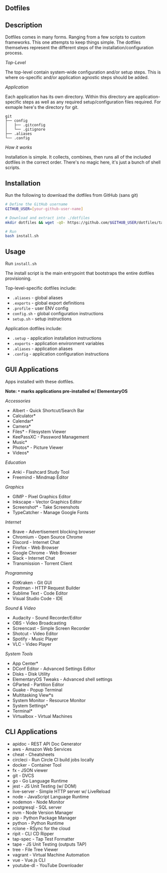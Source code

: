 Dotfiles
-----------

## Description

Dotfiles comes in many forms. Ranging from a few scripts to custom frameworks. This one attempts to keep things simple. The dotfiles themselves represent the different steps of the installation/configuration process.

*Top-Level*

The top-level contain system-wide configuration and/or setup steps. This is where os-specific and/or application agnostic steps should be added.

*Application*

Each application has its own directory. Within this directory are application-specific steps as well as any required setup/configuration files required. For exmaple here's the directory for git.

```
git
├── config
│   ├── .gitconfig
│   └── .gitignore
├── .aliases
└── .config
```

*How it works*

Installation is simple. It collects, combines, then runs all of the included dotfiles in the correct order. There's no magic here, it's just a bunch of shell scripts.

## Installation

Run the following to download the dotfiles from GitHub (sans git)

```bash
# Define the GitHub username
GITHUB_USER=[your-github-user-name]

# Download and extract into ./dotfiles
mkdir dotfiles && wget -qO- https://github.com/$GITHUB_USER/dotfiles/tarball/elementaryos-dev | tar xzf - -C dotfiles --strip 1 && cd dotfiles

# Run
bash install.sh
```

## Usage

Run `install.sh`

The install script is the main entrypoint that bootstraps the entire dotfiles provisioning.

Top-level-specific dotfiles include:

- `.aliases` - global aliases
- `.exports` - global export definitions
- `.profile` - user ENV config
- `config.sh` - global configuration instructions
- `setup.sh` - setup instructions


Application dotfiles include:

- `.setup` - application installation instructions
- `.exports` - application environment variables
- `.aliases` - application aliases
- `.config` - application configuration instructions

## GUI Applications

Apps installed with these dotfiles. 

**Note: `*` marks applications pre-installed w/ ElementaryOS**

*Accessories*

- Albert - Quick Shortcut/Search Bar
- Calculator*
- Calendar*
- Camera*
- Files* - Filesystem Viewer
- KeePassXC - Password Management
- Music*
- Photos* - Picture Viewer
- Videos*

*Education*

- Anki - Flashcard Study Tool
- Freemind - Mindmap Editor

*Graphics*

- GIMP - Pixel Graphics Editor
- Inkscape - Vector Graphics Editor
- Screenshot* - Take Screenshots
- TypeCatcher - Manage Google Fonts

*Internet*

- Brave - Advertisement blocking browser
- Chromium - Open Source Chrome
- Discord - Internet Chat
- Firefox - Web Browser
- Google Chrome - Web Browser
- Slack - Internet Chat
- Transmission - Torrent Client

*Programming*

- GitKraken - Git GUI
- Postman - HTTP Request Builder
- Sublime Text - Code Editor
- Visual Studio Code - IDE

*Sound & Video*

- Audacity - Sound Recorder/Editor
- OBS - Video Broadcasting
- Screencast - Simple Screen Recorder
- Shotcut - Video Editor
- Spotify - Music Player
- VLC - Video Player

*System Tools*

- App Center*
- DConf Editor - Advanced Settings Editor
- Disks - Disk Utility
- ElementaryOS Tweaks - Advanced shell settings
- GParted - Partition Editor
- Guake - Popup Terminal
- Multitasking View*s
- System Monitor - Resource Monitor
- System Settings*
- Terminal*
- Virtualbox - Virtual Machines

## CLI Applications

- apidoc - REST API Doc Generator
- aws - Amazon Web Services
- cheat - Cheatsheets
- circleci - Run Circle CI build jobs locally
- docker - Container Tool
- fx - JSON viewer
- git - DVCS
- go - Go Language Runtime
- jest - JS Unit Testing (w/ DOM)
- live-server - Simple HTTP server w/ LiveReload
- node - JavaScript Language Runtime
- nodemon - Node Monitor
- postgresql - SQL server
- nvm - Node Version Manager
- pip - Python Package Manager
- python - Python Runtime
- rclone - RSync for the cloud
- ripit - CLI CD Ripper
- tap-spec - Tap Test Formatter
- tape - JS Unit Testing (outputs TAP)
- tree - File Tree Viewer
- vagrant - Virtual Machine Automation
- vue - Vue.js CLI
- youtube-dl - YouTube Downloader
